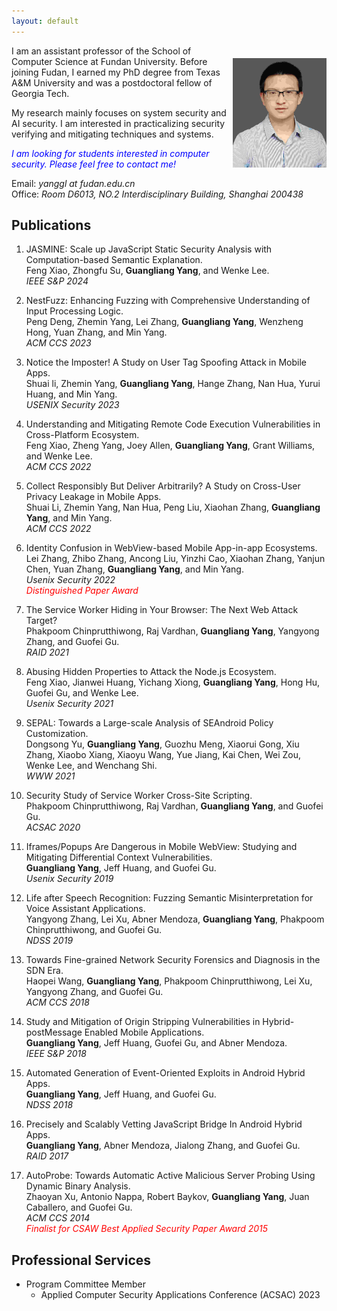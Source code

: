 ```yaml
---
layout: default
---
```


<img width="150px"  style="float:right; margin-left:10px;margin-top:20px;" src="./pictures/self.jpg">


I am an assistant professor of the School of Computer Science at Fundan University. Before joining Fudan, I earned my PhD degree from Texas A&M University and was a postdoctoral fellow of Georgia Tech. 

My research mainly focuses on system security and AI security. I am interested in practicalizing security verifying and mitigating techniques and systems.
   
<span style="color:blue">*I am looking for students interested in computer security. Please feel free to contact me!*</span>  


Email:<em>   yanggl at fudan.edu.cn</em>    
Office:<em> Room D6013, NO.2 Interdisciplinary Building, Shanghai 200438</em>  


## Publications


1. JASMINE: Scale up JavaScript Static Security Analysis with Computation-based Semantic Explanation.  
Feng Xiao, Zhongfu Su, **Guangliang Yang**, and Wenke Lee.   
*IEEE S&P 2024*

1. NestFuzz: Enhancing Fuzzing with Comprehensive Understanding of Input Processing Logic.    
   Peng Deng, Zhemin Yang, Lei Zhang, **Guangliang Yang**, Wenzheng Hong, Yuan Zhang, and Min Yang.    
   *ACM CCS 2023*   
    
3. Notice the Imposter! A Study on User Tag Spoofing Attack in Mobile Apps.   
Shuai li, Zhemin Yang, **Guangliang Yang**, Hange Zhang, Nan Hua, Yurui Huang, and Min Yang.  
*USENIX Security 2023*

4. Understanding and Mitigating Remote Code Execution Vulnerabilities in Cross-Platform Ecosystem.  
Feng Xiao, Zheng Yang, Joey Allen, **Guangliang Yang**, Grant Williams, and Wenke Lee.  
*ACM CCS 2022*

2. Collect Responsibly But Deliver Arbitrarily? A Study on Cross-User Privacy Leakage in Mobile Apps.  
Shuai Li, Zhemin Yang, Nan Hua, Peng Liu, Xiaohan Zhang, **Guangliang Yang**, and Min Yang.  
*ACM CCS 2022*

3. Identity Confusion in WebView-based Mobile App-in-app Ecosystems.  
Lei Zhang, Zhibo Zhang, Ancong Liu, Yinzhi Cao, Xiaohan Zhang, Yanjun Chen, Yuan Zhang, **Guangliang Yang**, and Min Yang.  
*Usenix Security 2022*     
<span style="color:red">*Distinguished Paper Award*</span>  

2. The Service Worker Hiding in Your Browser: The Next Web Attack Target?    
Phakpoom Chinprutthiwong, Raj Vardhan, **Guangliang Yang**, Yangyong Zhang, and Guofei Gu.   
*RAID 2021*

2. Abusing Hidden Properties to Attack the Node.js Ecosystem.  
Feng Xiao, Jianwei Huang, Yichang Xiong, **Guangliang Yang**, Hong Hu, Guofei Gu, and Wenke Lee.  
*Usenix Security 2021*

9. SEPAL: Towards a Large-scale Analysis of SEAndroid Policy Customization.  
Dongsong Yu, **Guangliang Yang**, Guozhu Meng, Xiaorui Gong, Xiu Zhang, Xiaobo Xiang, Xiaoyu Wang, Yue Jiang, Kai Chen, Wei Zou, Wenke Lee, and Wenchang Shi.  
*WWW 2021*

8. Security Study of Service Worker Cross-Site Scripting.  
Phakpoom Chinprutthiwong, Raj Vardhan, **Guangliang Yang**, and Guofei Gu.  
*ACSAC 2020*

7. Iframes/Popups Are Dangerous in Mobile WebView: Studying and Mitigating Differential Context Vulnerabilities.  
**Guangliang Yang**, Jeff Huang, and Guofei Gu.  
*Usenix Security 2019*

6. Life after Speech Recognition: Fuzzing Semantic Misinterpretation for Voice Assistant Applications.   
Yangyong Zhang, Lei Xu, Abner Mendoza, **Guangliang Yang**, Phakpoom Chinprutthiwong, and Guofei Gu.   
*NDSS 2019*

5. Towards Fine-grained Network Security Forensics and Diagnosis in the SDN Era.   
Haopei Wang, **Guangliang Yang**, Phakpoom Chinprutthiwong, Lei Xu, Yangyong Zhang, and Guofei Gu.  
*ACM CCS 2018*

4. Study and Mitigation of Origin Stripping Vulnerabilities in Hybrid-postMessage Enabled Mobile Applications.   
**Guangliang Yang**, Jeff Huang, Guofei Gu, and Abner Mendoza.  
*IEEE S&P 2018*

3. Automated Generation of Event-Oriented Exploits in Android Hybrid Apps.    
**Guangliang Yang**, Jeff Huang, and Guofei Gu.  
*NDSS 2018*

2. Precisely and Scalably Vetting JavaScript Bridge In Android Hybrid Apps.    
**Guangliang Yang**, Abner Mendoza, Jialong Zhang, and Guofei Gu.  
*RAID 2017*

1. AutoProbe: Towards Automatic Active Malicious Server Probing Using Dynamic Binary Analysis.   
Zhaoyan Xu, Antonio Nappa, Robert Baykov, **Guangliang Yang**, Juan Caballero, and Guofei Gu.  
*ACM CCS 2014*  
<span style="color:red">*Finalist for CSAW Best Applied Security Paper Award 2015*</span>
 
## Professional Services
- Program Committee Member
   - Applied Computer Security Applications Conference (ACSAC) 2023 
